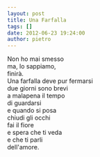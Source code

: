 ```yaml
---
layout: post
title: Una Farfalla
tags: []
date: 2012-06-23 19:24:00
author: pietro
---
```

Non ho mai smesso<br/>ma, lo sappiamo,<br/>finirà.<br/>Una farfalla deve pur fermarsi<br/>due giorni sono brevi<br/>a malapena il tempo<br/>di guardarsi<br/>e quando si posa<br/>chiudi gli occhi<br/>fai il fiore<br/>e spera che ti veda<br/>e che ti parli<br/>dell'amore.
